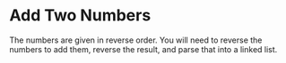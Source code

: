 # Add Two Numbers

The numbers are given in reverse order. You will need to reverse the numbers to add them, reverse the result, and parse that into a linked list.